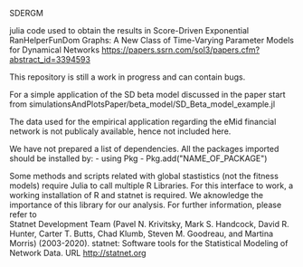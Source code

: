 SDERGM

julia code used to obtain the results in Score-Driven Exponential RanHelperFunDom Graphs: A New Class of Time-Varying Parameter Models for Dynamical Networks https://papers.ssrn.com/sol3/papers.cfm?abstract_id=3394593


This repository is still a work in progress and can contain bugs.

For a simple application of the SD beta model discussed in the paper start from simulationsAndPlotsPaper/beta_model/SD_Beta_model_example.jl

The data used for the empirical application regarding the eMid financial network is not publicaly available, hence not included here.

We have not prepared a list of dependencies. All the packages imported should be installed by:
	- using Pkg
	- Pkg.add("NAME_OF_PACKAGE")

Some methods and scripts related with global stastistics (not the fitness models) require Julia to call multiple R Libraries. For this interface to work, a working installation of R and statnet is required. We aknowledge the importance of this library for our analysis. For further information, please refer to  
Statnet Development Team
(Pavel N. Krivitsky, Mark S. Handcock, David R. Hunter, Carter T. Butts, Chad Klumb, Steven M. Goodreau, and Martina Morris) (2003-2020).
statnet: Software tools for the Statistical Modeling of Network Data. 
URL http://statnet.org